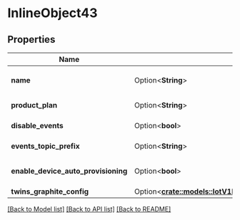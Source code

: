 # InlineObject43

## Properties

Name | Type | Description | Notes
------------ | ------------- | ------------- | -------------
**name** | Option<**String**> | Hub name (up to 255 characters) | [optional]
**product_plan** | Option<**String**> | Hub feature set | [optional][default to ProductPlan_Unknown]
**disable_events** | Option<**bool**> | Disable Hub events | [optional]
**events_topic_prefix** | Option<**String**> | Hub events topic prefix | [optional]
**enable_device_auto_provisioning** | Option<**bool**> | Enable device auto provisioning | [optional]
**twins_graphite_config** | Option<[**crate::models::IotV1RegionsRegionHubsTwinsGraphiteConfig**](_iot_v1_regions__region__hubs_twins_graphite_config.md)> |  | [optional]

[[Back to Model list]](../README.md#documentation-for-models) [[Back to API list]](../README.md#documentation-for-api-endpoints) [[Back to README]](../README.md)



